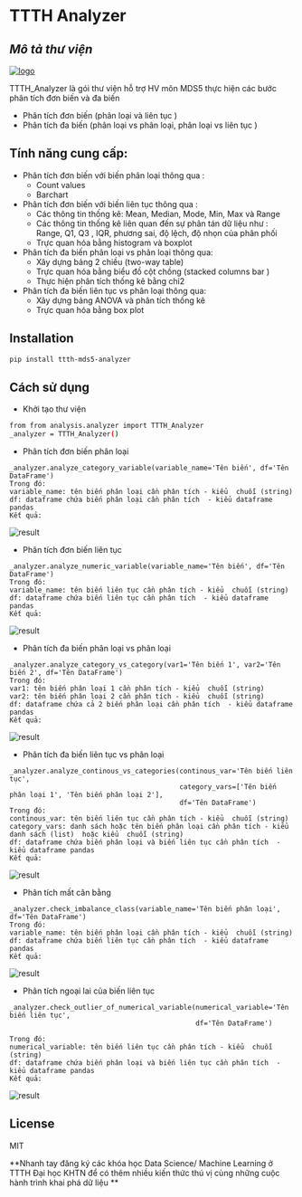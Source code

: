 # TTTH Analyzer
## _Mô tả thư viện_

[![logo](https://github.com/liemvt2008/mds5-analyzer/raw/master/assets/images/logo.jpeg)](https://csc.edu.vn/data-science-machine-learning)

TTTH_Analyzer là gói thư viện hỗ trợ HV môn MDS5 thực hiện các bước phân tích đơn biến và đa biến 

- Phân tích đơn biến (phân loại và liên tục )
- Phân tích đa biến (phân loại vs phân loại, phân loại vs liên tục )

## Tính năng cung cấp:

- Phân tích đơn biến  với biến phân loại  thông qua : 
    * Count values  
    * Barchart
- Phân tích đơn biến với biến liên tục  thông qua :
    * Các thông tin thống kê: Mean, Median, Mode, Min, Max và Range 
    * Các thông tin thống kê liên quan đến sự phân tán dữ liệu như : Range, Q1, Q3 , IQR, phương sai, độ lệch, độ nhọn của phân phối 
    * Trực quan hóa bằng histogram và boxplot 
- Phân tích đa biến phân loại vs phân loại thông qua:
    * Xây dựng bảng 2 chiều (two-way table)
    * Trực quan hóa bằng biểu đồ cột chồng (stacked columns bar )
    * Thực hiện phân tích thống kê bằng chi2
- Phân tích đa biến liên tục vs phân loại thông qua:
    * Xây dựng bảng ANOVA và phân tích thống kê 
    * Trực quan hóa bằng box plot

## Installation

```sh
pip install ttth-mds5-analyzer
```

## Cách sử dụng
- Khởi tạo thư viện 
```sh
from from analysis.analyzer import TTTH_Analyzer
_analyzer = TTTH_Analyzer()
```
- Phân tích đơn biến phân loại
```
_analyzer.analyze_category_variable(variable_name='Tên biến', df='Tên DataFrame')
Trong đó:
variable_name: tên biến phân loại cần phân tích - kiểu  chuỗi (string)
df: dataframe chứa biến phân loại cần phân tích  - kiểu dataframe pandas 
Kết quả: 
```
![result](https://github.com/liemvt2008/mds5-analyzer/raw/master/assets/images/ket_qua_pt_category.png)
- Phân tích đơn biến liên tục
```
_analyzer.analyze_numeric_variable(variable_name='Tên biến', df='Tên DataFrame')
Trong đó:
variable_name: tên biến liên tục cần phân tích - kiểu  chuỗi (string)
df: dataframe chứa biến liên tục cần phân tích  - kiểu dataframe pandas  
Kết quả: 
```
![result](https://github.com/liemvt2008/mds5-analyzer/raw/master/assets/images/ket_qua_pt_numeric.png)
- Phân tích đa biến phân loại vs phân loại
```
_analyzer.analyze_category_vs_category(var1='Tên biến 1', var2='Tên biến 2', df='Tên DataFrame')
Trong đó:
var1: tên biến phân loại 1 cần phân tích - kiểu  chuỗi (string)
var2: tên biến phân loại 2 cần phân tích - kiểu  chuỗi (string)
df: dataframe chứa cả 2 biến phân loại cần phân tích  - kiểu dataframe pandas  
Kết quả: 
```
![result](https://github.com/liemvt2008/mds5-analyzer/raw/master/assets/images/ket_qua_pt_cate_vs_cate.png)

- Phân tích đa biến liên tục vs phân loại 
```
_analyzer.analyze_continous_vs_categories(continous_var='Tên biến liên tục', 
                                          category_vars=['Tên biến phân loại 1', 'Tên biến phân loại 2'], 
                                          df='Tên DataFrame')
Trong đó:
continous_var: tên biến liên tục cần phân tích - kiểu  chuỗi (string)
category_vars: danh sách hoặc tên biến phân loại cần phân tích - kiểu danh sách (list)  hoặc kiểu  chuỗi (string)
df: dataframe chứa biến phân loại và biến liên tục cần phân tích  - kiểu dataframe pandas  
Kết quả: 
```
![result](https://github.com/liemvt2008/mds5-analyzer/raw/master/assets/images/ket_qua_pt_numeric_vs_cates.png)

- Phân tích mất cân bằng
```
_analyzer.check_imbalance_class(variable_name='Tên biến phân loại', df='Tên DataFrame')
Trong đó:
variable_name: tên biến phân loại cần phân tích - kiểu  chuỗi (string)
df: dataframe chứa biến liên tục cần phân tích  - kiểu dataframe pandas  
Kết quả: 
```
![result](https://github.com/liemvt2008/mds5-analyzer/raw/master/assets/images/check_imbalance.png)

- Phân tích ngoại lai của biến liên tục
```
_analyzer.check_outlier_of_numerical_variable(numerical_variable='Tên biến liên tục',  
                                              df='Tên DataFrame')

Trong đó:
numerical_variable: tên biến liên tục cần phân tích - kiểu  chuỗi (string)
df: dataframe chứa biến phân loại và biến liên tục cần phân tích  - kiểu dataframe pandas  
Kết quả: 
```
![result](https://github.com/liemvt2008/mds5-analyzer/raw/master/assets/images/check_outlier.png)
## License

MIT

**Nhanh tay đăng ký các khóa học Data Science/ Machine Learning ở TTTH Đại học KHTN để có thêm nhiều kiến thức thú vị cùng những cuộc hành trình khai phá dữ liệu **

